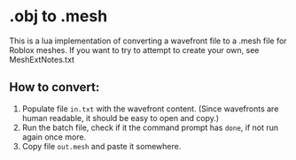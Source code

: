 # .obj to .mesh
This is a lua implementation of converting a wavefront file to a .mesh file for Roblox meshes. If you want to try to attempt to create your own, see MeshExtNotes.txt

## How to convert:
 1. Populate file `in.txt` with the wavefront content. (Since wavefronts are human readable, it should be easy to open and copy.)
 2. Run the batch file, check if it the command prompt has `done`, if not run again once more.
 3. Copy file `out.mesh` and paste it somewhere.
